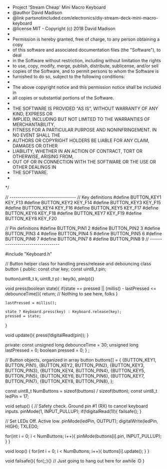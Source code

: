  *  Project     'Stream Cheap' Mini Macro Keyboard
 *  @author     David Madison
 *  @link       partsnotincluded.com/electronics/diy-stream-deck-mini-macro-keyboard
 *  @license    MIT - Copyright (c) 2018 David Madison
 *
 * Permission is hereby granted, free of charge, to any person obtaining a copy
 * of this software and associated documentation files (the "Software"), to deal
 * in the Software without restriction, including without limitation the rights
 * to use, copy, modify, merge, publish, distribute, sublicense, and/or sell
 * copies of the Software, and to permit persons to whom the Software is
 * furnished to do so, subject to the following conditions:
 *
 * The above copyright notice and this permission notice shall be included in
 * all copies or substantial portions of the Software.
 *
 * THE SOFTWARE IS PROVIDED "AS IS", WITHOUT WARRANTY OF ANY KIND, EXPRESS OR
 * IMPLIED, INCLUDING BUT NOT LIMITED TO THE WARRANTIES OF MERCHANTABILITY,
 * FITNESS FOR A PARTICULAR PURPOSE AND NONINFRINGEMENT. IN NO EVENT SHALL THE
 * AUTHORS OR COPYRIGHT HOLDERS BE LIABLE FOR ANY CLAIM, DAMAGES OR OTHER
 * LIABILITY, WHETHER IN AN ACTION OF CONTRACT, TORT OR OTHERWISE, ARISING FROM,
 * OUT OF OR IN CONNECTION WITH THE SOFTWARE OR THE USE OR OTHER DEALINGS IN
 * THE SOFTWARE.
 *
 */
 
// ---------------------------------
// Key definitions
#define BUTTON_KEY1 KEY_F13
#define BUTTON_KEY2 KEY_F14
#define BUTTON_KEY3 KEY_F15
#define BUTTON_KEY4 KEY_F16
#define BUTTON_KEY5 KEY_F17
#define BUTTON_KEY6 KEY_F18
#define BUTTON_KEY7 KEY_F19
#define BUTTON_KEY8 KEY_F20
 
// Pin definitions
#define BUTTON_PIN1 2
#define BUTTON_PIN2 3
#define BUTTON_PIN3 4
#define BUTTON_PIN4 5
#define BUTTON_PIN5 6
#define BUTTON_PIN6 7
#define BUTTON_PIN7 8
#define BUTTON_PIN8 9
// ---------------------------------
 
#include "Keyboard.h"
 
// Button helper class for handling press/release and debouncing
class button {
  public:
  const char key;
  const uint8_t pin;
 
  button(uint8_t k, uint8_t p) : key(k), pin(p){}
 
  void press(boolean state){
    if(state == pressed || (millis() - lastPressed  <= debounceTime)){
      return; // Nothing to see here, folks
    }
 
    lastPressed = millis();
 
    state ? Keyboard.press(key) : Keyboard.release(key);    
    pressed = state;
  }
 
  void update(){
    press(!digitalRead(pin));
  }
 
  private:
  const unsigned long debounceTime = 30;
  unsigned long lastPressed = 0;
  boolean pressed = 0;
} ;
 
// Button objects, organized in array
button buttons[] = {
  {BUTTON_KEY1, BUTTON_PIN1},
  {BUTTON_KEY2, BUTTON_PIN2},
  {BUTTON_KEY3, BUTTON_PIN3},
  {BUTTON_KEY4, BUTTON_PIN4},
  {BUTTON_KEY5, BUTTON_PIN5},
  {BUTTON_KEY6, BUTTON_PIN6},
  {BUTTON_KEY7, BUTTON_PIN7},
  {BUTTON_KEY8, BUTTON_PIN8},
};
 
const uint8_t NumButtons = sizeof(buttons) / sizeof(button);
const uint8_t ledPin = 17;
 
void setup() { 
  // Safety check. Ground pin #1 (RX) to cancel keyboard inputs.
  pinMode(1, INPUT_PULLUP);
  if(!digitalRead(1)){
    failsafe();
  }
 
  // Set LEDs Off. Active low.
  pinMode(ledPin, OUTPUT);
  digitalWrite(ledPin, HIGH);
  TXLED0;
 
  for(int i = 0; i < NumButtons; i++){
    pinMode(buttons[i].pin, INPUT_PULLUP);
  }
}
 
void loop() {
  for(int i = 0; i < NumButtons; i++){
    buttons[i].update();
  }
}
 
void failsafe(){
  for(;;){} // Just going to hang out here for awhile :D
}
